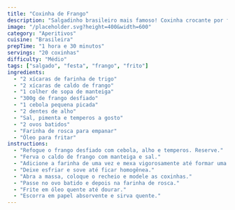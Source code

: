 ```yaml
---
title: "Coxinha de Frango"
description: "Salgadinho brasileiro mais famoso! Coxinha crocante por fora e cremosa por dentro."
image: "/placeholder.svg?height=400&width=600"
category: "Aperitivos"
cuisine: "Brasileira"
prepTime: "1 hora e 30 minutos"
servings: "20 coxinhas"
difficulty: "Médio"
tags: ["salgado", "festa", "frango", "frito"]
ingredients:
  - "2 xícaras de farinha de trigo"
  - "2 xícaras de caldo de frango"
  - "1 colher de sopa de manteiga"
  - "300g de frango desfiado"
  - "1 cebola pequena picada"
  - "2 dentes de alho"
  - "Sal, pimenta e temperos a gosto"
  - "2 ovos batidos"
  - "Farinha de rosca para empanar"
  - "Óleo para fritar"
instructions:
  - "Refogue o frango desfiado com cebola, alho e temperos. Reserve."
  - "Ferva o caldo de frango com manteiga e sal."
  - "Adicione a farinha de uma vez e mexa vigorosamente até formar uma massa lisa."
  - "Deixe esfriar e sove até ficar homogênea."
  - "Abra a massa, coloque o recheio e modele as coxinhas."
  - "Passe no ovo batido e depois na farinha de rosca."
  - "Frite em óleo quente até dourar."
  - "Escorra em papel absorvente e sirva quente."
---
```

